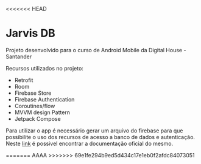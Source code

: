 <<<<<<< HEAD
<h1>Jarvis DB</h1>

<p>Projeto desenvolvido para o curso de Android Mobile da Digital House - Santander</p>

<p>Recursos utilizados no projeto:</p>
<ul>
  <li>Retrofit</li>
  <li>Room</li>
  <li>Firebase Store</li>
  <li>Firebase Authentication</li>
  <li>Coroutines/flow</li>
  <li>MVVM design Pattern</li>
  <li>Jetpack Compose</li>
</ul>

<p>Para utilizar o app é necessário gerar um arquivo do firebase para que possibilite o uso dos recursos de acesso a banco de dados e autenticação. Neste <a href="https://firebase.google.com/docs/android/setup?hl=pt-br">link</a> é possivel encontrar a documentação oficial do mesmo.</p>
=======
AAAA
>>>>>>> 69e1fe294b9ed5d434c17e1eb0f2afdc84073051
